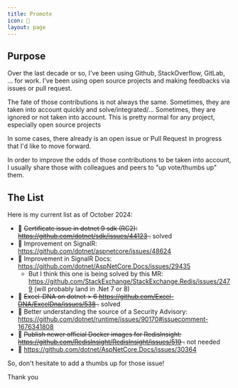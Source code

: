 ```yaml
---
title: Promote
icon: 📢
layout: page
---
```


## Purpose

Over the last decade or so, I've been using Github, StackOverflow, GitLab, ... for work.
I've been using open source projects and making feedbacks via issues or pull request.

The fate of those contributions is not always the same.
Sometimes, they are taken into account quickly and solve/integrated/...
Sometimes, they are ignored or not taken into account. This is pretty normal for any project, especially open source projects

In some cases, there already is an open issue or Pull Request in progress that I'd like to move forward.

In order to improve the odds of those contributions to be taken into account, I usually share those with colleagues and peers to "up vote/thumbs up" them.

## The List

Here is my current list as of October 2024:

* 𝋀 ~~Certificate issue in dotnet 9 sdk (RC2): https://github.com/dotnet/sdk/issues/44123 .~~ solved
* 𝋁 Improvement on SignalR: https://github.com/dotnet/aspnetcore/issues/48624
* 𝋂 Improvement in SignalR Docs: https://github.com/dotnet/AspNetCore.Docs/issues/29435
  * But I think this one is being solved by this MR: https://github.com/StackExchange/StackExchange.Redis/issues/2479 (will probably land in .Net 7 or 8)
* 𝋃 ~~Excel-DNA on dotnet > 6 https://github.com/Excel-DNA/ExcelDna/issues/538 .~~ solved
* 𝋄 Better understanding the source of a Security Advisory: https://github.com/dotnet/runtime/issues/90170#issuecomment-1676341808
* 𝋅 ~~Publish newer official Docker images for RedisInsight: https://github.com/RedisInsight/RedisInsight/issues/519 .~~ not needed
* 𝋆 https://github.com/dotnet/AspNetCore.Docs/issues/30364

So, don't hesitate to add a thumbs up for those issue!

Thank you
